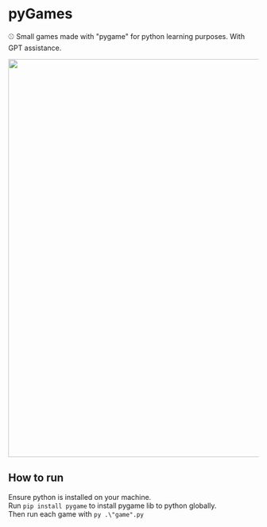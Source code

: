 # pyGames
⚾ Small games made with "pygame" for python learning purposes. With GPT assistance.

<img src="https://github.com/user-attachments/assets/d4b0d5f4-3105-4cb1-a4be-e7545df9d596" width="800">

## How to run
Ensure python is installed on your machine.\
Run `pip install pygame` to install pygame lib to python globally.\
Then run each game with `py .\"game".py`

